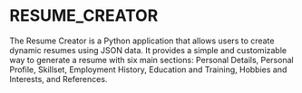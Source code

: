 # RESUME_CREATOR
The Resume Creator is a Python application that allows users to create dynamic resumes using JSON data. It provides a simple and customizable way to generate a resume with six main sections: Personal Details, Personal Profile, Skillset, Employment History, Education and Training, Hobbies and Interests, and References.
